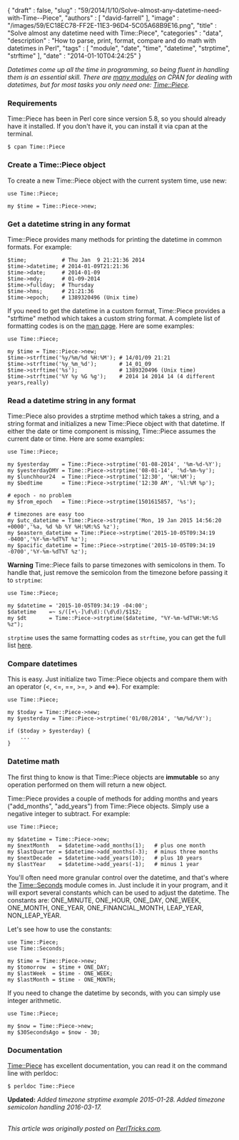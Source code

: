 {
   "draft" : false,
   "slug" : "59/2014/1/10/Solve-almost-any-datetime-need-with-Time--Piece",
   "authors" : [
      "david-farrell"
   ],
   "image" : "/images/59/EC18EC78-FF2E-11E3-96D4-5C05A68B9E16.png",
   "title" : "Solve almost any datetime need with Time::Piece",
   "categories" : "data",
   "description" : "How to parse, print, format, compare and do math with datetimes in Perl",
   "tags" : [
      "module",
      "date",
      "time",
      "datetime",
      "strptime",
      "strftime"
   ],
   "date" : "2014-01-10T04:24:25"
}


*Datetimes come up all the time in programming, so being fluent in handling them is an essential skill. There are [many modules](https://metacpan.org/search?q=date+time) on CPAN for dealing with datetimes, but for most tasks you only need one: [Time::Piece](https://metacpan.org/pod/Time::Piece).*

### Requirements

Time::Piece has been in Perl core since version 5.8, so you should already have it installed. If you don't have it, you can install it via cpan at the terminal.

``` prettyprint
$ cpan Time::Piece
```

### Create a Time::Piece object

To create a new Time::Piece object with the current system time, use new:

``` prettyprint
use Time::Piece;

my $time = Time::Piece->new;
```

### Get a datetime string in any format

Time::Piece provides many methods for printing the datetime in common formats. For example:

``` prettyprint
$time;           # Thu Jan  9 21:21:36 2014
$time->datetime; # 2014-01-09T21:21:36
$time->date;     # 2014-01-09
$time->mdy;      # 01-09-2014
$time->fullday;  # Thursday
$time->hms;      # 21:21:36
$time->epoch;    # 1389320496 (Unix time)
```

If you need to get the datetime in a custom format, Time::Piece provides a "strftime" method which takes a custom string format. A complete list of formatting codes is on the [man page](http://man7.org/linux/man-pages/man3/strftime.3.html). Here are some examples:

``` prettyprint
use Time::Piece;

my $time = Time::Piece->new;
$time->strftime('%y/%m/%d %H:%M'); # 14/01/09 21:21
$time->strftime('%y_%m_%d');       # 14_01_09
$time->strftime('%s');             # 1389320496 (Unix time)
$time->strftime('%Y %y %G %g');    # 2014 14 2014 14 (4 different years,really)
```

### Read a datetime string in any format

Time::Piece also provides a strptime method which takes a string, and a string format and initializes a new Time::Piece object with that datetime. If either the date or time component is missing, Time::Piece assumes the current date or time. Here are some examples:

``` prettyprint
use Time::Piece;

my $yesterday    = Time::Piece->strptime('01-08-2014', '%m-%d-%Y');
my $yesterdayDMY = Time::Piece->strptime('08-01-14', '%d-%m-%y');
my $lunchhour24  = Time::Piece->strptime('12:30', '%H:%M');
my $bedtime      = Time::Piece->strptime('12:30 AM', '%l:%M %p');

# epoch - no problem
my $from_epoch   = Time::Piece->strptime(1501615857, '%s');

# timezones are easy too
my $utc_datetime = Time::Piece->strptime('Mon, 19 Jan 2015 14:56:20 +0000','%a, %d %b %Y %H:%M:%S %z');
my $eastern_datetime = Time::Piece->strptime('2015-10-05T09:34:19 -0400','%Y-%m-%dT%T %z');
my $pacific_datetime = Time::Piece->strptime('2015-10-05T09:34:19 -0700','%Y-%m-%dT%T %z');
```

**Warning** Time::Piece fails to parse timezones with semicolons in them. To handle that, just remove the semicolon from the timezone before passing it to `strptime`:

``` prettyprint
use Time::Piece;

my $datetime = '2015-10-05T09:34:19 -04:00';
$datetime    =~ s/([+\-]\d\d):(\d\d)/$1$2;
my $dt       = Time::Piece->strptime($datetime, "%Y-%m-%dT%H:%M:%S %z");

```

`strptime` uses the same formatting codes as `strftime`, you can get the full list [here](http://man7.org/linux/man-pages/man3/strftime.3.html).

### Compare datetimes

This is easy. Just initialize two Time::Piece objects and compare them with an operator (\<, \<=, ==, \>=, \> and \<=\>). For example:

``` prettyprint
use Time::Piece;

my $today = Time::Piece->new;
my $yesterday = Time::Piece->strptime('01/08/2014', '%m/%d/%Y');

if ($today > $yesterday) {
    ...
}
```

### Datetime math

The first thing to know is that Time::Piece objects are **immutable** so any operation performed on them will return a new object.

Time::Piece provides a couple of methods for adding months and years ("add\_months", "add\_years") from Time::Piece objects. Simply use a negative integer to subtract. For example:

``` prettyprint
use Time::Piece;

my $datetime = Time::Piece->new;
my $nextMonth   = $datetime->add_months(1);   # plus one month
my $lastQuarter = $datetime->add_months(-3);  # minus three months
my $nextDecade  = $datetime->add_years(10);   # plus 10 years
my $lastYear    = $datetime->add_years(-1);   # minus 1 year
```

You'll often need more granular control over the datetime, and that's where the [Time::Seconds](https://metacpan.org/pod/Time::Seconds) module comes in. Just include it in your program, and it will export several constants which can be used to adjust the datetime. The constants are: ONE\_MINUTE, ONE\_HOUR, ONE\_DAY, ONE\_WEEK, ONE\_MONTH, ONE\_YEAR, ONE\_FINANCIAL\_MONTH, LEAP\_YEAR, NON\_LEAP\_YEAR.

Let's see how to use the constants:

``` prettyprint
use Time::Piece;
use Time::Seconds;

my $time = Time::Piece->new;
my $tomorrow  = $time + ONE_DAY;
my $lastWeek  = $time - ONE_WEEK;
my $lastMonth = $time - ONE_MONTH;
```

If you need to change the datetime by seconds, with you can simply use integer arithmetic.

``` prettyprint
use Time::Piece;

my $now = Time::Piece->new;
my $30SecondsAgo = $now - 30; 
```

### Documentation

[Time::Piece](https://metacpan.org/pod/Time::Piece) has excellent documentation, you can read it on the command line with perldoc:

``` prettyprint
$ perldoc Time::Piece
```

**Updated:** *Added timezone strptime example 2015-01-28. Added timezone semicolon handling 2016-03-17.*

\
*This article was originally posted on [PerlTricks.com](http://perltricks.com).*
